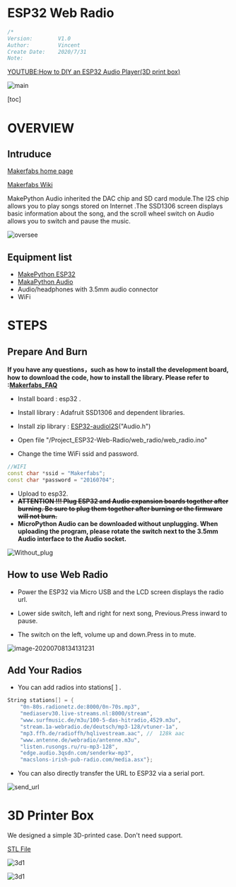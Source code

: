 # ESP32 Web Radio

```c++
/*
Version:		V1.0
Author:			Vincent
Create Date:	2020/7/31
Note:
```

[YOUTUBE:How to DIY an ESP32 Audio Player(3D print box)](https://youtu.be/uyHbnU4p6tc)

![main](md_pic/main.jpg)

[toc]

# OVERVIEW

## Intruduce

[Makerfabs home page](https://www.makerfabs.com/)

[Makerfabs Wiki](https://makerfabs.com/wiki/index.php?title=Main_Page)

MakePython Audio inherited the DAC chip and SD card module.The I2S chip allows you to play songs stored on Internet .The SSD1306 screen displays basic information about the song, and the scroll wheel switch on Audio allows you to switch and pause the music.

![oversee](md_pic/oversee.jpg)

## Equipment list

- [MakePython ESP32](https://www.makerfabs.com/wiki/index.php?title=MakePython_ESP32)
- [MakaPython Audio](https://www.makerfabs.com/wiki/index.php?title=MakaPython_Audio)
- Audio/headphones with 3.5mm audio connector
- WiFi

# STEPS

## Prepare And Burn

**If you have any questions，such as how to install the development board, how to download the code, how to install the library. Please refer to :[Makerfabs_FAQ](https://github.com/Makerfabs/Makerfabs_FAQ)**

- Install board : esp32 .
- Install library : Adafruit SSD1306 and dependent libraries.
- Install zip library : [ESP32-audioI2S](https://github.com/schreibfaul1/ESP32-audioI2S)("Audio.h")
- Open file "/Project_ESP32-Web-Radio/web_radio/web_radio.ino"

- Change the time WiFi ssid and password.

```c++
//WIFI
const char *ssid = "Makerfabs";
const char *password = "20160704";
```


- Upload to esp32.
- **~~ATTENTION !!! Plug ESP32 and Audio expansion boards together after burning. Be sure to plug them together after burning or the firmware will not burn.~~** 
- **MicroPython Audio can be downloaded without unplugging. When uploading the program, please rotate the switch next to the 3.5mm Audio interface to the Audio socket.**

![Without_plug](md_pic/Without_plug.png)

## How to use Web Radio

- Power the ESP32 via Micro USB and the LCD screen displays the radio url.

- Lower side switch, left and right for next song, Previous.Press inward to pause.
- The switch on the left, volume up and down.Press in to mute.

![image-20200708134131231](md_pic/button_control.png)

## Add Your Radios

- You can add radios into stations[ ] .

```c++
String stations[] = {
    "0n-80s.radionetz.de:8000/0n-70s.mp3",
    "mediaserv30.live-streams.nl:8000/stream",
    "www.surfmusic.de/m3u/100-5-das-hitradio,4529.m3u",
    "stream.1a-webradio.de/deutsch/mp3-128/vtuner-1a",
    "mp3.ffh.de/radioffh/hqlivestream.aac", //  128k aac
    "www.antenne.de/webradio/antenne.m3u",
    "listen.rusongs.ru/ru-mp3-128",
    "edge.audio.3qsdn.com/senderkw-mp3",
    "macslons-irish-pub-radio.com/media.asx"};
```

- You can also directly transfer the URL to ESP32 via a serial port.

![send_url](md_pic/send_url.jpg)


# 3D Printer Box

We designed a simple 3D-printed case. Don't need support.

[STL File](https://github.com/Makerfabs/Project_MakePython_Audio_Music/)

![3d1](md_pic/3d1.png)

![3d1](md_pic/3d2.png)
